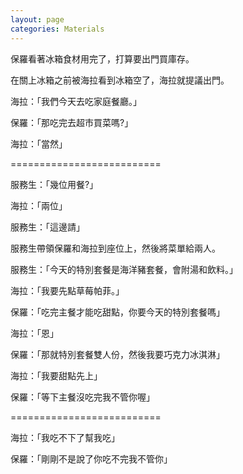 ```yaml
---
layout: page
categories: Materials
---
```


保羅看著冰箱食材用完了，打算要出門買庫存。

在關上冰箱之前被海拉看到冰箱空了，海拉就提議出門。

海拉：「我們今天去吃家庭餐廳。」

保羅：「那吃完去超市買菜嗎?」

海拉：「當然」

==========================

服務生：「幾位用餐?」

海拉：「兩位」

服務生：「這邊請」

服務生帶領保羅和海拉到座位上，然後將菜單給兩人。

服務生：「今天的特別套餐是海洋豬套餐，會附湯和飲料。」

海拉：「我要先點草莓帕菲。」

保羅：「吃完主餐才能吃甜點，你要今天的特別套餐嗎」

海拉：「恩」

保羅：「那就特別套餐雙人份，然後我要巧克力冰淇淋」

海拉：「我要甜點先上」

保羅：「等下主餐沒吃完我不管你喔」

==========================

海拉：「我吃不下了幫我吃」

保羅：「剛剛不是說了你吃不完我不管你」
